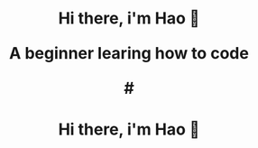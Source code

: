 <h1 align='center'>Hi there, i'm Hao 👋</p>
<p align='center'>A beginner learing how to code</p>

<!-- Projects -->
#<h1 align='center'>Hi there, i'm Hao 👋</h1>
<!--
**lvhao03/lvhao03** is a ✨ _special_ ✨ repository because its `README.md` (this file) appears on your GitHub profile.

Here are some ideas to get you started:

- 🔭 I’m currently working on ...
- 🌱 I’m currently learning ...
- 👯 I’m looking to collaborate on ...
- 🤔 I’m looking for help with ...
- 💬 Ask me about ...
- 📫 How to reach me: ...
- 😄 Pronouns: ...
- ⚡ Fun fact: ...
-->
